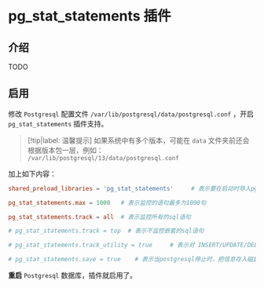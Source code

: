 # pg_stat_statements 插件

## 介绍

TODO

## 启用

修改 `Postgresql` 配置文件 `/var/lib/postgresql/data/postgresql.conf` ，开启 `pg_stat_statements` 插件支持。

> [!tip|label: 温馨提示]
> 如果系统中有多个版本，可能在 `data` 文件夹前还会根据版本包一层，例如： `/var/lib/postgresql/13/data/postgresql.conf`

加上如下内容：

```conf
shared_preload_libraries = 'pg_stat_statements'     # 表示要在启动时导入pg_stat_statements 动态库

pg_stat_statements.max = 1000   # 表示监控的语句最多为1000句

pg_stat_statements.track = all  # 表示监控所有的sql语句

# pg_stat_statements.track = top  # 表示不监控嵌套的sql语句

# pg_stat_statements.track_utility = true     # 表示对 INSERT/UPDATE/DELETE/SELECT 之外的sql动作也作监控。

# pg_stat_statements.save = true    # 表示当postgresql停止时，把信息存入磁盘文件以备下次启动时再使用。
```

**重启** `Postgresql` 数据库，插件就启用了。
